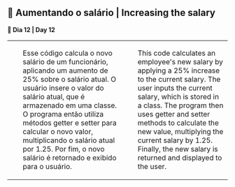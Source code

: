 <h2>💸 Aumentando o salário | Increasing the salary</h2>
<p><strong>📌 Dia 12 | Day 12</strong></p>
<table>
  <tr>
    <td>
      <ul>
        <p>Esse código calcula o novo salário de um funcionário, aplicando um aumento de 25% sobre o salário atual. O usuário insere o valor do salário atual, que é armazenado em uma classe. O programa então utiliza métodos getter e setter para calcular o novo valor, multiplicando o salário atual por 1.25. Por fim, o novo salário é retornado e exibido para o usuário.</p>
      </ul>
    </td>
    <td>
      <ul>
        <p>This code calculates an employee's new salary by applying a 25% increase to the current salary. The user inputs the current salary, which is stored in a class. The program then uses getter and setter methods to calculate the new value, multiplying the current salary by 1.25. Finally, the new salary is returned and displayed to the user.</p>
      </ul>
    </td>
  </tr>
</table>
